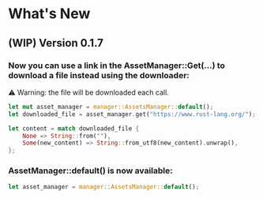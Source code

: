 # What's New

## (WIP) Version 0.1.7

### Now you can use a link in the AssetManager::Get(...) to download a file instead using the downloader:
⚠️ Warning: the file will be downloaded each call.

```rust
let mut asset_manager = manager::AssetsManager::default();
let downloaded_file = asset_manager.get("https://www.rust-lang.org/");

let content = match downloaded_file {
	None => String::from(""),
	Some(new_content) => String::from_utf8(new_content).unwrap(),
};
```

### AssetManager::default() is now available:

```rust
let asset_manager = manager::AssetsManager::default();
```
